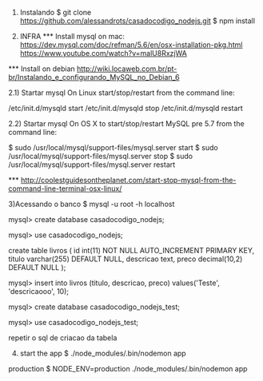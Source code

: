 1) Instalando
  $ git clone https://github.com/alessandrots/casadocodigo_nodejs.git
  $ npm install

2) INFRA
  *** Install mysql on mac:
  https://dev.mysql.com/doc/refman/5.6/en/osx-installation-pkg.html
  https://www.youtube.com/watch?v=malU8RxzjWA

  *** Install on debian
  http://wiki.locaweb.com.br/pt-br/Instalando_e_configurando_MySQL_no_Debian_6

  2.1) Startar mysql On Linux start/stop/restart from the command line:

   /etc/init.d/mysqld start
   /etc/init.d/mysqld stop
   /etc/init.d/mysqld restart

  2.2) Startar mysql On OS X to start/stop/restart MySQL pre 5.7  from the command line:

  $ sudo /usr/local/mysql/support-files/mysql.server start
  $ sudo /usr/local/mysql/support-files/mysql.server stop
  $ sudo /usr/local/mysql/support-files/mysql.server restart

  *** http://coolestguidesontheplanet.com/start-stop-mysql-from-the-command-line-terminal-osx-linux/

3)Acessando o banco
  $ mysql -u root -h localhost

  mysql> create database casadocodigo_nodejs;

  mysql> use casadocodigo_nodejs;

  create table livros (
  id int(11) NOT NULL AUTO_INCREMENT PRIMARY KEY,
  titulo varchar(255) DEFAULT NULL,
  descricao text,
  preco decimal(10,2) DEFAULT NULL
  );

  mysql> insert into livros (titulo, descricao, preco) values('Teste', 'descricaooo', 10);

  mysql> create database casadocodigo_nodejs_test;

  mysql> use casadocodigo_nodejs_test;

  repetir o sql de criacao da tabela

4) start the app
$ ./node_modules/.bin/nodemon app

production
$ NODE_ENV=production ./node_modules/.bin/nodemon app
